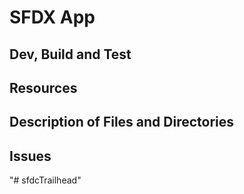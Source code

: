 # SFDX  App

## Dev, Build and Test


## Resources


## Description of Files and Directories


## Issues


"# sfdcTrailhead" 
